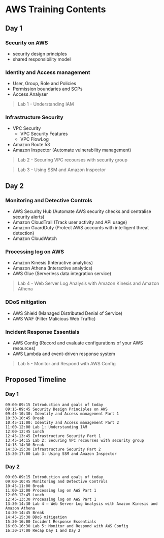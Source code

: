 # AWS Training Contents

## Day 1

### Security on AWS

- security design principles
- shared responsibility model

### Identity and Access management

- User, Group, Role and Policies
- Permission boundaries and SCPs
- Access Analyser

> Lab 1 - Understanding IAM

### Infrastructure Security

- VPC Security
    - VPC Security Features
    - VPC FlowLog
- Amazon Route 53
- Amazon Inspector (Automate vulnerability management)

> Lab 2 - Securing VPC recourses with security group

> Lab 3 - Using SSM and Amazon Inspector

## Day 2

### Monitoring and Detective Controls

- AWS Security Hub (Automate AWS security checks and centralise security alerts)
- Amazon CloudTrail (Track user activity and API usage)
- Amazon GuardDuty (Protect AWS accounts with intelligent threat detection)
- Amazon CloudWatch

### Processing log on AWS

- Amazon Kinesis (Interactive analytics)
- Amazon Athena (Interactive analytics)
- AWS Glue (Serverless data integration service)

> Lab 4 - Web Server Log Analysis with Amazon Kinesis and Amazon Athena

### DDoS mitigation

- AWS Shield (Managed Distributed Denial of Service)
- AWS WAF (Filter Malicious Web Traffic)

### Incident Response Essentials

- AWS Config (Record and evaluate configurations of your AWS resources)
- AWS Lambda and event-driven response system

> Lab 5 - Monitor and Respond with AWS Config

## Proposed Timeline

### Day 1

```
09:00-09:15 Introduction and goals of today
09:15-09:45 Security Design Principles on AWS
09:45-10:30: Identity and Access management Part 1
10:30-10:45 Break
10:45-11:00: Identity and Access management Part 2
11:00-12:00 Lab 1: Understanding IAM
12:00-12:45 Lunch
12:45-13:45 Infrastructure Security Part 1
13:45-14:15 Lab 2: Securing VPC recourses with security group
14:15-14:30 Break
14:30-15:30 Infrastructure Security Part 2
15:30-17:00 Lab 3: Using SSM and Amazon Inspector
```

### Day 2

```
09:00-09:15 Introduction and goals of today
09:00-10:45 Monitoring and Detective Controls
10:45-11:00 Break
11:00-12:00 Processing log on AWS Part 1
12:00-12:45 Lunch
12:45-13:30 Processing log on AWS Part 1
13:30-14:30 Lab 4 – Web Server Log Analysis with Amazon Kinesis and Amazon Athena
14:30-14:45 Break
14:45-15:30 DDoS mitigation
15:30-16:00 Incident Response Essentials
16:00-16:30 Lab 5: Monitor and Respond with AWS Config
16:30-17:00 Recap Day 1 and Day 2
```
